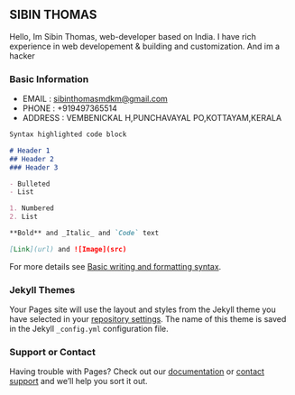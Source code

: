 ## SIBIN THOMAS

Hello, Im Sibin Thomas, web-developer based on India. I have rich experience in web developement & building and customization. And im a hacker

### Basic Information

- EMAIL : 
sibinthomasmdkm@gmail.com
- PHONE : 
+919497365514
- ADDRESS :
VEMBENICKAL H,PUNCHAVAYAL PO,KOTTAYAM,KERALA

```markdown
Syntax highlighted code block

# Header 1
## Header 2
### Header 3

- Bulleted
- List

1. Numbered
2. List

**Bold** and _Italic_ and `Code` text

[Link](url) and ![Image](src)
```

For more details see [Basic writing and formatting syntax](https://docs.github.com/en/github/writing-on-github/getting-started-with-writing-and-formatting-on-github/basic-writing-and-formatting-syntax).

### Jekyll Themes

Your Pages site will use the layout and styles from the Jekyll theme you have selected in your [repository settings](https://github.com/SibinThomasQuad/resume/settings/pages). The name of this theme is saved in the Jekyll `_config.yml` configuration file.

### Support or Contact

Having trouble with Pages? Check out our [documentation](https://docs.github.com/categories/github-pages-basics/) or [contact support](https://support.github.com/contact) and we’ll help you sort it out.
